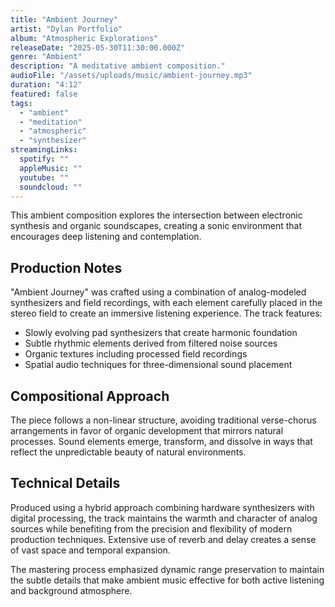 ```yaml
---
title: "Ambient Journey"
artist: "Dylan Portfolio"
album: "Atmospheric Explorations"
releaseDate: "2025-05-30T11:30:00.000Z"
genre: "Ambient"
description: "A meditative ambient composition."
audioFile: "/assets/uploads/music/ambient-journey.mp3"
duration: "4:12"
featured: false
tags:
  - "ambient"
  - "meditation"
  - "atmospheric"
  - "synthesizer"
streamingLinks:
  spotify: ""
  appleMusic: ""
  youtube: ""
  soundcloud: ""
---
```


This ambient composition explores the intersection between electronic synthesis and organic soundscapes, creating a sonic environment that encourages deep listening and contemplation.

## Production Notes

"Ambient Journey" was crafted using a combination of analog-modeled synthesizers and field recordings, with each element carefully placed in the stereo field to create an immersive listening experience. The track features:

- Slowly evolving pad synthesizers that create harmonic foundation
- Subtle rhythmic elements derived from filtered noise sources
- Organic textures including processed field recordings
- Spatial audio techniques for three-dimensional sound placement

## Compositional Approach

The piece follows a non-linear structure, avoiding traditional verse-chorus arrangements in favor of organic development that mirrors natural processes. Sound elements emerge, transform, and dissolve in ways that reflect the unpredictable beauty of natural environments.

## Technical Details

Produced using a hybrid approach combining hardware synthesizers with digital processing, the track maintains the warmth and character of analog sources while benefiting from the precision and flexibility of modern production techniques. Extensive use of reverb and delay creates a sense of vast space and temporal expansion.

The mastering process emphasized dynamic range preservation to maintain the subtle details that make ambient music effective for both active listening and background atmosphere.